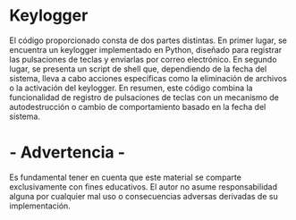 # Keylogger
El código proporcionado consta de dos partes distintas.
En primer lugar, se encuentra un keylogger implementado en Python, diseñado para registrar las pulsaciones de teclas y enviarlas por correo electrónico.
En segundo lugar, se presenta un script de shell que, dependiendo de la fecha del sistema, lleva a cabo acciones específicas como la eliminación de archivos o la activación del keylogger.
En resumen, este código combina la funcionalidad de registro de pulsaciones de teclas con un mecanismo de autodestrucción o cambio de comportamiento basado en la fecha del sistema.

# - Advertencia -
Es fundamental tener en cuenta que este material se comparte exclusivamente con fines educativos. El autor no asume responsabilidad alguna por cualquier mal uso o consecuencias adversas derivadas de su implementación.
